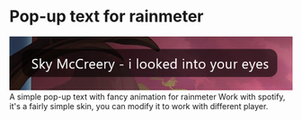 # Pop-up text for rainmeter
![alt text](https://github.com/callmeEthan/Popuptext/blob/main/Thumbnail.png?raw=true)  
A simple pop-up text with fancy animation for rainmeter
Work with spotify, it's a fairly simple skin, you can modify it to work with different player.
